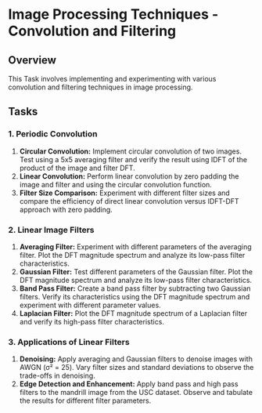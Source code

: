 # Image Processing Techniques - Convolution and Filtering

## Overview

This Task involves implementing and experimenting with various convolution and filtering techniques in image processing.

## Tasks

### 1. Periodic Convolution

1. **Circular Convolution:** Implement circular convolution of two images. Test using a 5x5 averaging filter and verify the result using IDFT of the product of the image and filter DFT.
2. **Linear Convolution:** Perform linear convolution by zero padding the image and filter and using the circular convolution function.
3. **Filter Size Comparison:** Experiment with different filter sizes and compare the efficiency of direct linear convolution versus IDFT-DFT approach with zero padding.

### 2. Linear Image Filters

1. **Averaging Filter:** Experiment with different parameters of the averaging filter. Plot the DFT magnitude spectrum and analyze its low-pass filter characteristics.
2. **Gaussian Filter:** Test different parameters of the Gaussian filter. Plot the DFT magnitude spectrum and analyze its low-pass filter characteristics.
3. **Band Pass Filter:** Create a band pass filter by subtracting two Gaussian filters. Verify its characteristics using the DFT magnitude spectrum and experiment with different parameter values.
4. **Laplacian Filter:** Plot the DFT magnitude spectrum of a Laplacian filter and verify its high-pass filter characteristics.

### 3. Applications of Linear Filters

1. **Denoising:** Apply averaging and Gaussian filters to denoise images with AWGN (σ² = 25). Vary filter sizes and standard deviations to observe the trade-offs in denoising.
2. **Edge Detection and Enhancement:** Apply band pass and high pass filters to the mandrill image from the USC dataset. Observe and tabulate the results for different filter parameters.


